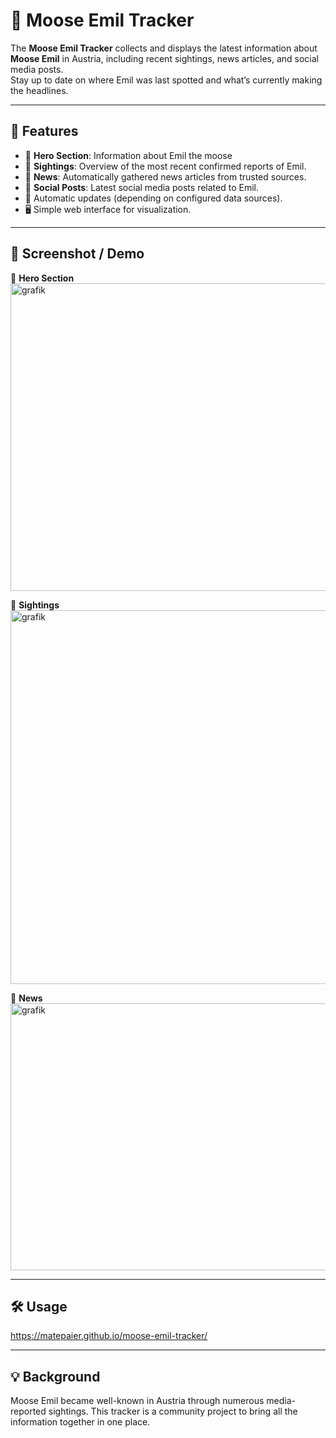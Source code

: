 # 🦌 Moose Emil Tracker

The **Moose Emil Tracker** collects and displays the latest information about **Moose Emil** in Austria, including recent sightings, news articles, and social media posts.  
Stay up to date on where Emil was last spotted and what’s currently making the headlines.  

---

## 🚀 Features
- 🦌 **Hero Section**: Information about Emil the moose
- 📍 **Sightings**: Overview of the most recent confirmed reports of Emil.  
- 📰 **News**: Automatically gathered news articles from trusted sources.  
- 💬 **Social Posts**: Latest social media posts related to Emil.  
- 🔄 Automatic updates (depending on configured data sources).  
- 🖥️ Simple web interface for visualization.  

---

## 📸 Screenshot / Demo
🦌 **Hero Section**
<img width="1607" height="492" alt="grafik" src="https://github.com/user-attachments/assets/748f4b4d-8d7a-4863-abe7-90d4b2adccb3" />

📍 **Sightings**
<img width="1585" height="598" alt="grafik" src="https://github.com/user-attachments/assets/40ecc190-9869-423a-8c14-11a1f5f94038" />

📰 **News**
<img width="1595" height="427" alt="grafik" src="https://github.com/user-attachments/assets/69bdbbf0-5cf7-4eb8-98a6-827cb7feb56f" />


---

## 🛠️ Usage
https://matepaier.github.io/moose-emil-tracker/

---

## 💡 Background

Moose Emil became well-known in Austria through numerous media-reported sightings.
This tracker is a community project to bring all the information together in one place.
